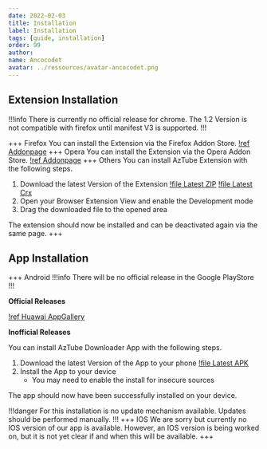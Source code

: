 ```yaml
---
date: 2022-02-03
title: Installation
label: Installation
tags: [guide, installation]
order: 99
author:
name: Ancocodet
avatar: ../ressources/avatar-ancocodet.png
---
```


## Extension Installation
!!!info
There is currently no official release for chrome. 
The 1.2 Version is not compatible with firefox until manifest V3 is supported.
!!!

+++ Firefox
You can install the Extension via the Firefox Addon Store.
[!ref Addonpage](https://addons.mozilla.org/firefox/addon/aztube-downloader/)
+++ Opera
You can install the Extension via the Opera Addon Store.
[!ref Addonpage](https://addons.opera.com/extensions/details/aztube-downloader-2/)
+++ Others
You can install AzTube Extension with the following steps.

1. Download the latest Version of the Extension
   [!file Latest ZIP](https://github.com/Abstractolotl/aztube-extension/releases/download/1.2/aztube-extension.zip)
   [!file Latest Crx](https://github.com/Abstractolotl/aztube-extension/releases/download/1.2/aztube-extension.crx)
2. Open your Browser Extension View and enable the Development mode
3. Drag the downloaded file to the opened area

The extension should now be installed and can be deactivated again via the same page.
+++

## App Installation

+++ Android
!!!info
There will be no official release in the Google PlayStore
!!!

**Official Releases**

[!ref Huawai AppGallery](https://appgallery.huawei.com/app/C105420941)

**Inofficial Releases**

You can install AzTube Downloader App with the following steps.

1. Download the latest Version of the App to your phone
   [!file Latest APK](https://github.com/Abstractolotl/aztube-app/releases/download/1.2.0/aztube.apk)
2. Install the App to your device
    - You may need to enable the install for insecure sources

The app should now have been successfully installed on your device.

!!!danger
For this installation is no update mechanism available. Updates should be performed manually.
!!!
+++ IOS
We are sorry but currently no IOS version of our app is available.
However, an IOS version is being worked on, but it is not yet clear if and when this will be available.
+++
